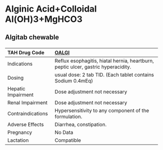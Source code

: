 # Alginic Acid+Colloidal Al(OH)3+MgHCO3

## Algitab chewable

##### 

| TAH Drug Code      | [OALGI](https://www.tahsda.org.tw/drugs/hissearch.php?drug_code=OALGI)            |
|:-------------------|:----------------------------------------------------------------------------------|
| Indications        | Reflux esophagitis, hiatal hernia, heartburn, peptic ulcer, gastric hyperacidity. |
| Dosing             | usual dose: 2 tab TID. (Each tablet contains Sodium 0.4mEq)                       |
| Hepatic Impairment | Dose adjustment not necessary                                                     |
| Renal Impairment   | Dose adjustment not necessary                                                     |
| Contraindications  | Hypersensitivity to any component of the formulation.                             |
| Adverse Effects    | Diarrhea, constipation.                                                           |
| Pregnancy          | No Data                                                                           |
| Lactation          | Compatible                                                                        |

